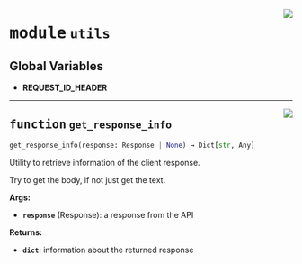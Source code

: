 <!-- markdownlint-disable -->

<a href="https://github.com/gizatechxyz/giza-cli/blob/main/giza/utils/__init__.py#L0"><img align="right" style="float:right;" src="https://img.shields.io/badge/-source-cccccc?style=flat-square"></a>

# <kbd>module</kbd> `utils`




**Global Variables**
---------------
- **REQUEST_ID_HEADER**

---

<a href="https://github.com/gizatechxyz/giza-cli/blob/main/giza/utils/__init__.py#L14"><img align="right" style="float:right;" src="https://img.shields.io/badge/-source-cccccc?style=flat-square"></a>

## <kbd>function</kbd> `get_response_info`

```python
get_response_info(response: Response | None) → Dict[str, Any]
```

Utility to retrieve information of the client response. 

Try to get the body, if not just get the text. 



**Args:**
 
 - <b>`response`</b> (Response):  a response from the API 



**Returns:**
 
 - <b>`dict`</b>:  information about the returned response 



